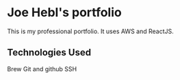 # Joe Hebl's portfolio

This is my professional portfolio.  It uses AWS and ReactJS.

## Technologies Used

Brew
Git and github
SSH
